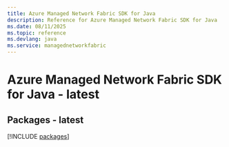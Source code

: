 ```yaml
---
title: Azure Managed Network Fabric SDK for Java
description: Reference for Azure Managed Network Fabric SDK for Java
ms.date: 08/11/2025
ms.topic: reference
ms.devlang: java
ms.service: managednetworkfabric
---
```

# Azure Managed Network Fabric SDK for Java - latest
## Packages - latest
[!INCLUDE [packages](managed-network-fabric-index.md)]